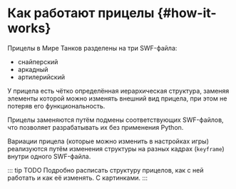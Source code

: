 # Как работают прицелы {#how-it-works}

Прицелы в Мире Танков разделены на три SWF-файла:
- снайперский
- аркадный
- артилерийский

У прицела есть чётко определённая иерархическая структура, заменяя элементы которой можно изменять внешний вид прицела, при этом не потеряв его функциональность.

Прицелы заменяются путём подмены соответствующих SWF-файлов, что позволяет разрабатывать их без применения Python.

Вариации прицела (которые можно изменить в настройках игры) реализуются путём изменения структуры на разных кадрах (`keyframe`) внутри одного SWF-файла.

::: tip TODO
Подробно расписать структуру прицелов, как с ней работать и как её изменять. С картинками.
:::
